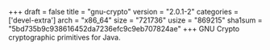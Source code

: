 +++
draft = false
title = "gnu-crypto"
version = "2.0.1-2"
categories = ['devel-extra']
arch = "x86_64"
size = "721736"
usize = "869215"
sha1sum = "5bd735b9c938616452da7236efc9c9eb707824ae"
+++
GNU Crypto cryptographic primitives for Java.